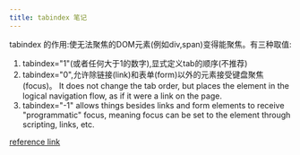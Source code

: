 ```yaml
---
title: tabindex 笔记
---
```


tabindex 的作用:使无法聚焦的DOM元素(例如div,span)变得能聚焦。有三种取值:

1. tabindex="1"(或者任何大于1的数字),显式定义tab的顺序(不推荐)
2. tabindex="0",允许除链接(link)和表单(form)以外的元素接受键盘聚焦(focus)。 It does not change the tab order, but places the element in the logical navigation flow, as if it were a link on the page.
3. tabindex="-1" allows things besides links and form elements to receive "programmatic" focus, meaning focus can be set to the element through scripting, links, etc.

[reference link](https://stackoverflow.com/questions/32911355/whats-the-tabindex-1-in-bootstrap-for)